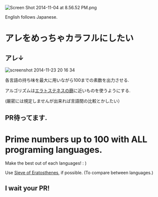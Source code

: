 
![Screen Shot 2014-11-04 at 8.56.52 PM.png](https://qiita-image-store.s3.amazonaws.com/0/30440/c0ccb820-7b2b-c55b-b355-56a45349e40a.png)

English follows Japanese.

# アレをめっちゃカラフルにしたい

## アレ↓
![screenshot 2014-11-23 20 16 34](https://cloud.githubusercontent.com/assets/5266933/5160881/bcb571fc-734d-11e4-95fa-53c4d2623e61.png)

各言語の持ち味を最大に用いながら100までの素数を出力させる.

アルゴリズムは[エラトステネスの篩](http://ja.wikipedia.org/wiki/%E3%82%A8%E3%83%A9%E3%83%88%E3%82%B9%E3%83%86%E3%83%8D%E3%82%B9%E3%81%AE%E7%AF%A9)に近いものを使うようにする.

(厳密には規定しませんが出来れば言語間の比較とかしたい）

## PR待ってます.


# Prime numbers up to 100 with ALL programing languages.

Make the best out of each languages! : )

Use [Sieve of Eratosthenes](http://en.wikipedia.org/wiki/Sieve_of_Eratosthenes), if possible. (To compare between languages.)

## I wait your PR!
